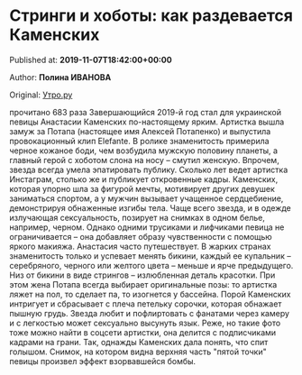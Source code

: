 
# Стринги и хоботы: как раздевается Каменских

Published at: **2019-11-07T18:42:00+00:00**

Author: **Полина ИВАНОВА**

Original: [Утро.ру](https://utro.ru/showbiz/2019/11/07/1423756.shtml)

прочитано 683 раза
Завершающийся 2019-й год стал для украинской певицы Анастасии Каменских по-настоящему ярким. Артистка вышла замуж за Потапа (настоящее имя Алексей Потапенко) и выпустила провокационный клип Elefante. В ролике знаменитость примерила черное кожаное боди, чем возбудила мужскую половину планеты, а главный герой с хоботом слона на носу – смутил женскую. Впрочем, звезда всегда умела эпатировать публику.
Сколько лет ведет артистка Инстаграм, столько же и публикует откровенные кадры. Каменских, которая упорно шла за фигурой мечты, мотивирует других девушек заниматься спортом, а у мужчин вызывает учащенное сердцебиение, демонстрируя обнаженные изгибы тела. Чаще всего звезда, и в одежде излучающая сексуальность, позирует на снимках в одном белье, например, черном. Однако одними трусиками и лифчиками певица не ограничивается – она добавляет образу чувственности с помощью яркого макияжа.
Анастасия часто путешествует. В жарких странах знаменитость только и успевает менять бикини, каждый ее купальник – серебряного, черного или желтого цвета – меньше и ярче предыдущего. Низ от бикини в виде стрингов – излюбленная деталь красотки. При этом жена Потапа всегда выбирает оригинальные позы: то артистка ляжет на пол, то сделает па, то изогнется у бассейна.
Порой Каменских интригует и сбрасывает с плеча петельку сорочки, которая обнажает пышную грудь. Звезда любит и пофлиртовать с фанатами через камеру и с легкостью может сексуально высунуть язык.
Реже, но такие фото тоже можно найти в соцсети артистки, она делится с подписчиками кадрами на грани. Так, однажды Каменских дала понять, что спит голышом. Снимок, на котором видна верхняя часть "пятой точки" певицы произвел эффект взорвавшейся бомбы.
